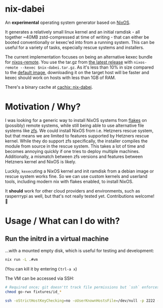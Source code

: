 # nix-dabei

An **experimental** operating system generator based on [NixOS][nixos].

It generates a relatively small linux kernel and an initial ramdisk - all together ~40MB zstd-compressed at time of writing - that can either be booted conventionally or kexec'ed into from a running system. This can be useful for a variety of tasks, especially rescue systems and installers.

The current implementation focuses on being an alternative kexec bundle for [nixos-remote](https://github.com/numtide/nixos-remote). You use the tar.gz from [the latest release](https://github.com/dep-sys/nix-dabei/release) with `nixos-remote --kexec $nix-dabei.tar.gz`. As it's less than 10% in size compared to the [default image](https://github.com/nix-community/nixos-images/tree/main/nix/kexec-installer), downloading it on the target host will be faster and kexec should work on hosts with less than 1GB of RAM. 

There's a binary cache at [cachix: nix-dabei](https://app.cachix.org/cache/nix-dabei).

# Motivation / Why?

I was looking for a generic way to install NixOS systems from [flakes][flakes] on (possibly) remote systems, while still being able to use alternative file systems like [zfs][]. We could install NixOS from i.e. Hetzners rescue system, but that means we are limited to features supported by Hetzners rescue kernel. While they do support zfs specifically, the installer compiles the module from source in the rescue system. This takes a lot of time and becomes annoying quickly if one tries to deploy multiple machines. Additionally, a mismatch between zfs versions and features between Hetzners kernel and NixOS is likely.

Luckily, `kexec`uting a NixOS kernel and init ramdisk from a debian image or rescue system works fine. So we can use custom kernels and userland tools, including modern nix with flakes enabled, to install NixOS.

It **should** work for other cloud providers and environments, such as rasperrrypi as well, but that's not really tested yet. Contributions welcome!
:tada:

# Usage / What can I do with? 

## Run the initrd in a virtual machine

...with a mounted empty disk, which is useful for testing and development:

```sh
nix run -L .#vm
```
(You can kill it by entering `Ctrl-a x`)

The VM can be accessed via SSH:

```sh
# Required once; git doesn'tt track file permissions but `ssh` enforces secure key file permissions.
chmod go-rwx fixtures/id_*

ssh -oStrictHostKeyChecking=no -oUserKnownHostsFile=/dev/null -p 2222 -i fixtures/id_ed25519 root@localhost
```

[flakes]: https://nixos.wiki/wiki/Flakes
[zfs]: http://openzfs.org/
[not-os]: https://github.com/cleverca22/not-os
[nixos]: https://nixos.org
[nix-infect]: https://github.com/elitak/nixos-infect
[nixpkgs]: https://github.com/nixos/nixpkgs/
[nixos-zfs-installer]: https://github.com/dep-sys/nixos-zfs-installer/
[nix-dabei-notos]: https://github.com/dep-sys/nix-dabei/tree/not-os
[hetzner.cloud]: https://hetzner.cloud
[systemd-in-stage1]: https://github.com/NixOS/nixpkgs/projects/51

